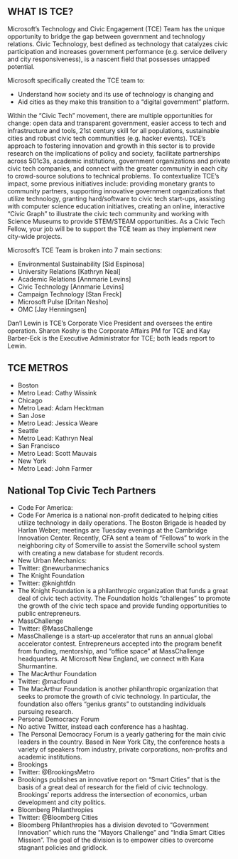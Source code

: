 
## WHAT IS TCE?
Microsoft’s Technology and Civic Engagement (TCE) Team has the unique opportunity to bridge the gap between government and technology relations. Civic Technology, best defined as technology that catalyzes civic participation and increases government performance (e.g. service delivery and city responsiveness), is a nascent field that possesses untapped potential.    

Microsoft specifically created the TCE team to:   
* Understand how society and its use of technology is changing and   
* Aid cities as they make this transition to a “digital government” platform. 

Within the “Civic Tech” movement, there are multiple opportunities for change: open data and transparent government, easier access to tech and infrastructure and tools, 21st century skill for all populations, sustainable cities and robust civic tech communities (e.g. hacker events).  TCE’s approach to fostering innovation and growth in this sector is to provide research on the implications of policy and society, facilitate partnerships across 501c3s, academic institutions, government organizations and private civic tech companies, and connect with the greater community in each city to crowd-source solutions to technical problems.  To contextualize TCE’s impact, some previous initiatives include: providing monetary grants to community partners, supporting innovative government organizations that utilize technology, granting hard/software to civic tech start-ups, assisting with computer science education initiatives, creating an online, interactive “Civic Graph” to illustrate the civic tech community and working with Science Museums to provide STEM/STEAM opportunities.  As a Civic Tech Fellow, your job will be to support the TCE team as they implement new city-wide projects.  

Microsoft’s TCE Team is broken into 7 main sections: 
* Environmental Sustainability [Sid Espinosa]  
* University Relations [Kathryn Neal]  
* Academic Relations [Annmarie Levins]  
* Civic Technology [Annmarie Levins]  
* Campaign Technology [Stan Freck]  
* Microsoft Pulse [Dritan Nesho]   
* OMC [Jay Henningsen]  

Dan’l Lewin is TCE’s Corporate Vice President and oversees the entire operation.  Sharon Koshy is the Corporate Affairs PM for TCE and Kay Barber-Eck is the Executive Administrator for TCE; both leads report to Lewin.  
 
## TCE METROS
* Boston  
 * Metro Lead: Cathy Wissink  
* Chicago  
 * Metro Lead: Adam Hecktman  
* San Jose  
 * Metro Lead: Jessica Weare  
* Seattle  
 * Metro Lead: Kathryn Neal  
* San Francisco  
 * Metro Lead: Scott Mauvais  
* New York  
 * Metro Lead: John Farmer   
 
## National Top Civic Tech Partners
* Code For America:   
 * Code For America is a national non-profit dedicated to helping cities utilize technology in 
     daily operations.  The Boston Brigade is headed by Harlan Weber; meetings are Tuesday 
     evenings at the Cambridge Innovation Center.  Recently, CFA sent a team of “Fellows” to work 
     in the neighboring city of Somerville to assist the Somerville school system with creating a 
     new database for student records.  
* New Urban Mechanics:  
 * Twitter: @newurbanmechanics  
* The Knight Foundation  
 * Twitter: @knightfdn  
 * The Knight Foundation is a philanthropic organization that funds a great deal of civic tech 
     activity.  The Foundation holds “challenges” to promote the growth of the civic tech space 
     and provide funding opportunities to public entrepreneurs.  
* MassChallenge  
 * Twitter: @MassChallenge  
 * MassChallenge is a start-up accelerator that runs an annual global accelerator contest. 
     Entrepreneurs accepted into the program benefit from funding, mentorship, and “office 
     space” at MassChallenge headquarters.  At Microsoft New England, we connect with Kara 
     Shurmantine.  
* The MacArthur Foundation  
 * Twitter: @macfound  
 * The MacArthur Foundation is another philanthropic organization that seeks to promote the 
      growth of civic technology.  In particular, the foundation also offers “genius grants” to 
     outstanding individuals pursuing research.  
* Personal Democracy Forum  
 * No active Twitter, instead each conference has a hashtag.  
 * The Personal Democracy Forum is a yearly gathering for the main civic leaders in the country. 
     Based in New York City, the conference hosts a variety of speakers from industry, private 
     corporations, non-profits and academic institutions.  
* Brookings  
 * Twitter: @BrookingsMetro  
 * Brookings publishes an innovative report on “Smart Cities” that is the basis of a great deal of 
     research for the field of civic technology.  Brookings’ reports address the intersection of 
    economics, urban development and city politics.  
* Bloomberg Philanthropies  
 * Twitter: @Bloomberg Cities  
 * Bloomberg Philanthropies has a division devoted to “Government Innovation” which runs the 
     “Mayors Challenge” and “India Smart Cities Mission”.  The goal of the division is to empower 
      cities to overcome stagnant policies and gridlock.    
 
